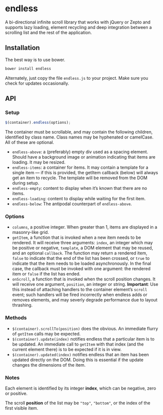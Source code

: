 endless
=======

A bi-directional infinite scroll library that works with jQuery or Zepto and supports lazy loading, element recycling and deep integration between a scrolling list and the rest of the application.

Installation
------------
The best way is to use bower.
```bash
bower install endless
```
Alternately, just copy the file `endless.js` to your project. Make sure you check for updates occasionally.

API
---
### Setup ###
```javascript
$(container).endless(options);
```
The container must be scrollable, and may contain the following children, identified by class name. Class names may be hyphenated or camelCase. All of these are optional.
 - `endless-above`: a (preferably) empty div used as a spacing element. Should have a background image or animation indicating that items are loading. It may be resized.
 - `endless-items`: a container for items. It may contain a template for a single item — if this is provided, the getItem callback (below) will always get an item to recycle. The template will be removed from the DOM during setup.
 - `endless-empty`: content to display when it’s known that there are no items.
 - `endless-loading`: content to display while waiting for the first item.
 - `endless-below`: The antipodal counterpart of `endless-above`.

### Options ###
 - `columns`, a positive integer. When greater than 1, items are displayed in a masonry-like grid.
 - `getItem`, a function that is invoked when a new item needs to be rendered. It will receive three arguments: `index`, an integer which may be positive or negative, `template`, a DOM element that may be reused, and an optional `callback`. The function may return a rendered item, `false` to indicate that the end of the list has been crossed, or `true` to indicate that the item needs to be loaded asynchronously. In the final case, the callback must be invoked with one argument: the rendered item or `false` if the list has ended.
 - `onScroll`, a function that is invoked when the scroll position changes. It will receive one argument, `position`, an integer or string. **Important**: Use this instead of attaching handlers to the container element’s `scroll` event; such handlers will be fired incorrectly when endless adds or removes elements, and may severly degrade performance due to layout thrashing.

### Methods ###
 - `$(container).scrollTo(position)` does the obvious. An immediate flurry of `getItem` calls may be expected.
 - `$(container).update(index)` notifies endless that a particular item is to be updated. An immediate call to `getItem` with that index (and the current element there) is to be expected if it is in view.
 - `$(container).updated(index)` notifies endless that an item has been updated directly on the DOM. Doing this is essential if the update changes the dimensions of the item.

### Notes ###
Each element is identified by its integer **index**, which can be negative, zero or positive.

The scroll **position** of the list may be `"top"`, `"bottom"`, or the index of the first visible item.

